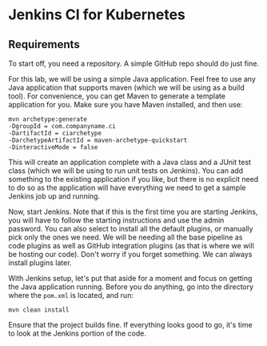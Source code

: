 # Jenkins CI for Kubernetes

## Requirements

To start off, you need a repository. A simple GitHub repo should do just fine.

For this lab, we will be using a simple Java application. Feel free to use any Java application that supports maven (which we will be using as a build tool). For convenience, you can get Maven to generate a template application for you. Make sure you have Maven installed, and then use:

```
mvn archetype:generate
-DgroupId = com.companyname.ci 
-DartifactId = ciarchetype 
-DarchetypeArtifactId = maven-archetype-quickstart 
-DinteractiveMode = false
```

This will create an application complete with a Java class and a JUnit test class (which we will be using to run unit tests on Jenkins). You can add something to the existing application if you like, but there is no explicit need to do so as the application will have everything we need to get a sample Jenkins job up and running.

Now, start Jenkins. Note that if this is the first time you are starting Jenkins, you will have to follow the starting instructions and use the admin password. You can also select to install all the default plugins, or manually pick only the ones we need. We will be needing all the base pipeline as code plugins as well as GitHub integration plugins (as that is where we will be hosting our code). Don't worry if you forget something. We can always install plugins later.

With Jenkins setup, let's put that aside for a moment and focus on getting the Java application running. Before you do anything, go into the directory where the `pom.xml` is located, and run:

```
mvn clean install
```

Ensure that the project builds fine. If everything looks good to go, it's time to look at the Jenkins portion of the code.
